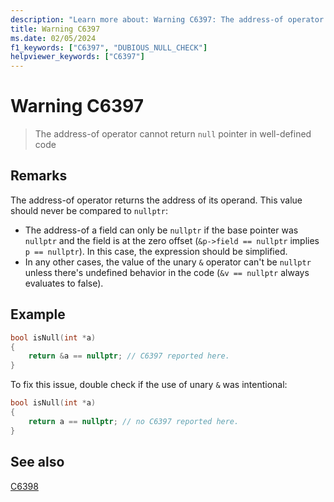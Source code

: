 ```yaml
---
description: "Learn more about: Warning C6397: The address-of operator cannot return null pointer in well-defined code"
title: Warning C6397
ms.date: 02/05/2024
f1_keywords: ["C6397", "DUBIOUS_NULL_CHECK"]
helpviewer_keywords: ["C6397"]
---
```

# Warning C6397

> The address-of operator cannot return `null` pointer in well-defined code

## Remarks

The address-of operator returns the address of its operand. This value should never be compared to `nullptr`:
* The address-of a field can only be `nullptr` if the base pointer was `nullptr` and the field is at the zero offset (`&p->field == nullptr` implies `p == nullptr`). In this case, the expression should be simplified.
* In any other cases, the value of the unary `&` operator can't be `nullptr` unless there's undefined behavior in the code (`&v == nullptr` always evaluates to false).

## Example

```cpp
bool isNull(int *a)
{  
    return &a == nullptr; // C6397 reported here.
}
```

To fix this issue, double check if the use of unary `&` was intentional:

```cpp
bool isNull(int *a)
{  
    return a == nullptr; // no C6397 reported here.
}
```

## See also

[C6398](c6398.md)